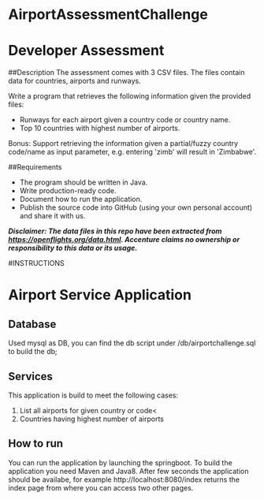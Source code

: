 # AirportAssessmentChallenge
# Developer Assessment

##Description
The assessment comes with 3 CSV files. The files contain data for countries, airports and runways.

Write a program that retrieves the following information given the provided files:
- Runways for each airport given a country code or country name. 
- Top 10 countries with highest number of airports.

Bonus: Support retrieving the information given a partial/fuzzy country code/name as input parameter, e.g. entering 'zimb' will result in 'Zimbabwe'. 

##Requirements
- The program should be written in Java.
- Write production-ready code.
- Document how to run the application.
- Publish the source code into GitHub (using your own personal account) and share it with us.

**_Disclaimer: The data files in this repo have been extracted from https://openflights.org/data.html. Accenture claims no ownership or responsibility to this data or its usage._**


#INSTRUCTIONS
# Airport Service Application

## Database
Used mysql as DB, you can find the db script under /db/airportchallenge.sql to build the db;


## Services
This application is build to meet the following cases:
1) List all airports for given country or code<
2) Countries having highest number of airports

## How to run
You can run the application by launching the springboot. To build the application you need Maven and Java8. 
After few seconds the application should be availabe, for example http://localhost:8080/index returns the index page from where you can access two other pages.

